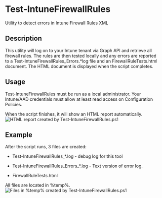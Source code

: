 # Test-IntuneFirewallRules

 Utility to detect errors in Intune Firewall Rules XML

## Description

This utility will log on to your Intune tenant via Graph API and retrieve all firewall rules.  The rules are then tested locally and any errors are reported to a Test-IntuneFirewallRules_Errors.*log file and an FirewallRuleTests.html document.  The HTML document is displayed when the script completes.

## Usage

Test-IntuneFirewallRules must be run as a local administrator.  Your Intune/AAD credentials must allow at least read access on Configuration Policies.

When the script finishes, it will show an HTML report automatically.![HTML report created by Test-IntuneFirewallRules.ps1](https://github.com/markstan/Test-IntuneFirewallRules/blob/main/Resources/results.png)

## Example

After the script runs, 3 files are created:

* Test-IntuneFirewallRules_*.log - debug log for this tool

* Test-IntuneFirewallRules_Errors_*.log -  Text version of error log.

* FirewallRuleTests.html

All files are located in %temp%.
![Files in %temp% created by Test-IntuneFirewallRules.ps1](https://github.com/markstan/Test-IntuneFirewallRules/blob/main/Resources/Filescreated.png)
